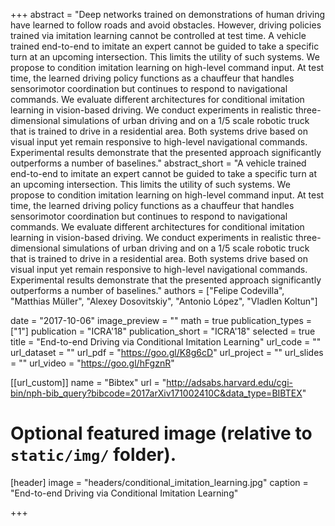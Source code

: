 +++
abstract = "Deep networks trained on demonstrations of human driving have learned to follow roads and avoid obstacles. However, driving policies trained via imitation learning cannot be controlled at test time. A vehicle trained end-to-end to imitate an expert cannot be guided to take a specific turn at an upcoming intersection. This limits the utility of such systems. We propose to condition imitation learning on high-level command input. At test time, the learned driving policy functions as a chauffeur that handles sensorimotor coordination but continues to respond to navigational commands. We evaluate different architectures for conditional imitation learning in vision-based driving. We conduct experiments in realistic three-dimensional simulations of urban driving and on a 1/5 scale robotic truck that is trained to drive in a residential area. Both systems drive based on visual input yet remain responsive to high-level navigational commands. Experimental results demonstrate that the presented approach significantly outperforms a number of baselines."
abstract_short = "A vehicle trained end-to-end to imitate an expert cannot be guided to take a specific turn at an upcoming intersection. This limits the utility of such systems. We propose to condition imitation learning on high-level command input. At test time, the learned driving policy functions as a chauffeur that handles sensorimotor coordination but continues to respond to navigational commands. We evaluate different architectures for conditional imitation learning in vision-based driving. We conduct experiments in realistic three-dimensional simulations of urban driving and on a 1/5 scale robotic truck that is trained to drive in a residential area. Both systems drive based on visual input yet remain responsive to high-level navigational commands. Experimental results demonstrate that the presented approach significantly outperforms a number of baselines."
authors = ["Felipe Codevilla", "Matthias Müller", "Alexey Dosovitskiy", "Antonio López", "Vladlen Koltun"]

date = "2017-10-06"
image_preview = ""
math = true
publication_types = ["1"]
publication = "ICRA'18"
publication_short = "ICRA'18"
selected = true
title = "End-to-end Driving via Conditional Imitation Learning"
url_code = ""
url_dataset = ""
url_pdf = "https://goo.gl/K8g6cD"
url_project = ""
url_slides = ""
url_video = "https://goo.gl/hFgznR"

[[url_custom]]
name = "Bibtex"
url = "http://adsabs.harvard.edu/cgi-bin/nph-bib_query?bibcode=2017arXiv171002410C&data_type=BIBTEX"

# Optional featured image (relative to `static/img/` folder).
[header]
image = "headers/conditional_imitation_learning.jpg"
caption = "End-to-end Driving via Conditional Imitation Learning"

+++

